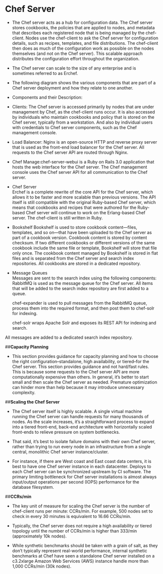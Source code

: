 # Chef Server

- The Chef server acts as a hub for configuration data. The Chef server stores cookbooks, the policies that are applied to nodes, and metadata that describes each registered node that is being managed by the chef-client. Nodes use the chef-client to ask the Chef server for configuration details, such as recipes, templates, and file distributions. The chef-client then does as much of the configuration work as possible on the nodes themselves (and not on the Chef server). This scalable approach distributes the configuration effort throughout the organization.

- The Chef server can scale to the size of any enterprise and is sometimes referred to as Erchef.

- The following diagram shows the various components that are part of a Chef server deployment and how they relate to one another.
 
- Components and their Description:
 
- Clients: 	The Chef server is accessed primarily by nodes that are under management by Chef, as the chef-client runs occur. It is also accessed by individuals who maintain cookbooks and policy that is stored on the Chef server, typically from a workstation. And also by individual users with credentials to Chef server components, such as the Chef management console.

- Load Balancer: Nginx is an open-source HTTP and reverse proxy server that is used as the front-end load balancer for the Chef server. All requests to the Chef server API are routed through Nginx.

- Chef Manage:chef-server-webui is a Ruby on Rails 3.0 application that hosts the web interface for the Chef server.
The Chef management console uses the Chef server API for all communication to the Chef server.

- Chef Server	
Erchef is a complete rewrite of the core API for the Chef server, which allows it to be faster and more scalable than previous versions. The API itself is still compatible with the original Ruby-based Chef server, which means that cookbooks and recipes that were authored for the Ruby-based Chef server will continue to work on the Erlang-based Chef server. The chef-client is still written in Ruby.

- Bookshelf	
Bookshelf is used to store cookbook content—files, templates, and so on—that have been uploaded to the Chef server as part of a cookbook version. Cookbook content is stored by content checksum. If two different cookbooks or different versions of the same cookbook include the same file or template, Bookshelf will store that file only once. The cookbook content managed by Bookshelf is stored in flat files and is separated from the Chef server and search index repositories.
All cookbooks are stored in a dedicated repository.

- Message Queues	
Messages are sent to the search index using the following components:
    RabbitMQ is used as the message queue for the Chef server. All items that will be added to the search index repository are first added to a queue.

     chef-expander is used to pull messages from the RabbitMQ queue, process them into the required format, and then post them to chef-solr for indexing.

     chef-solr wraps Apache Solr and exposes its REST API for indexing and search.

All messages are added to a dedicated search index repository.

##**Capacity Planning**

- This section provides guidance for capacity planning and how to choose the right configuration–standalone, high availability, or tiered–for the Chef server. This section provides guidance and not hard/fast rules. This is because some requests to the Chef server API are more computationally expensive than others. In general, it’s better to start small and then scale the Chef server as needed. Premature optimization can hinder more than help because it may introduce unnecessary complexity.

##**Scaling the Chef Server**

- The Chef server itself is highly scalable. A single virtual machine running the Chef server can handle requests for many thousands of nodes. As the scale increases, it’s a straightforward process to expand into a tiered front-end, back-end architecture with horizontally scaled front-ends to relieve pressure on system bottlenecks.

- That said, it’s best to isolate failure domains with their own Chef server, rather than trying to run every node in an infrastructure from a single central, monolithic Chef server instance/cluster.

- For instance, if there are West coast and East coast data centers, it is best to have one Chef server instance in each datacenter. Deploys to each Chef server can be synchronized upstream by CI software. The primary limiting bottleneck for Chef server installations is almost always input/output operations per second (IOPS) performance for the database filesystem.

##**CCRs/min**

- The key unit of measure for scaling the Chef server is the number of chef-client runs per minute: CCRs/min. For example, 500 nodes set to check in every 30 minutes is equivalent to 16.66 CCRs/min.

- Typically, the Chef server does not require a high availability or tiered topology until the number of CCRs/min is higher than 333/min (approximately 10k nodes).

- While synthetic benchmarks should be taken with a grain of salt, as they don’t typically represent real-world performance, internal synthetic benchmarks at Chef have seen a standalone Chef server installed on a c3.2xlarge Amazon Web Services (AWS) instance handle more than 1,000 CCRs/min (30k nodes).
